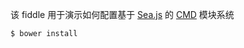 该 fiddle 用于演示如何配置基于 [Sea.js](http://seajs.org/docs/#docs) 的 [CMD](https://github.com/seajs/seajs/issues/242) 模块系统

```sh
$ bower install
```

